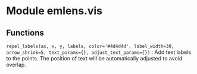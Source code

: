Module emlens.vis
=================

Functions
---------

    
`repel_labels(ax, x, y, labels, color='#4d4d4d', label_width=30, arrow_shrink=5, text_params={}, adjust_text_params={})`
:   Add text labels to the points. The position of text will be automatically adjusted to avoid overlap.